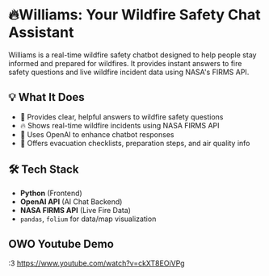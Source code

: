 # 🔥Williams: Your Wildfire Safety Chat Assistant
Williams is a real-time wildfire safety chatbot designed to help people stay informed and prepared for wildfires. It provides instant answers to fire safety questions and live wildfire incident data using NASA's FIRMS API.
## 💡 What It Does
- 💬 Provides clear, helpful answers to wildfire safety questions
- 🔥 Shows real-time wildfire incidents using NASA FIRMS API
- 🧠 Uses OpenAI to enhance chatbot responses
- 🧳 Offers evacuation checklists, preparation steps, and air quality info
## 🛠️ Tech Stack
- **Python** (Frontend)
- **OpenAI API** (AI Chat Backend)
- **NASA FIRMS API** (Live Fire Data)
- `pandas`, `folium` for data/map visualization


## OWO Youtube Demo
:3
https://www.youtube.com/watch?v=ckXT8EOiVPg

